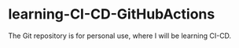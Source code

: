 # learning-CI-CD-GitHubActions
The Git repository is for personal use, where I will be learning CI-CD.
